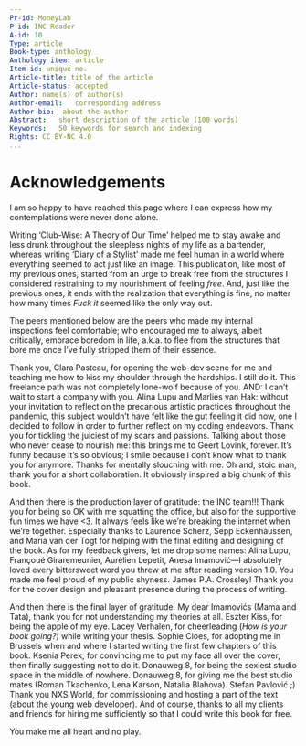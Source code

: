 ```yaml
---
Pr-id: MoneyLab
P-id: INC Reader
A-id: 10
Type: article
Book-type: anthology
Anthology item: article
Item-id: unique no.
Article-title: title of the article
Article-status: accepted
Author: name(s) of author(s)
Author-email:   corresponding address
Author-bio:  about the author
Abstract:   short description of the article (100 words)
Keywords:   50 keywords for search and indexing
Rights: CC BY-NC 4.0
...
```



# Acknowledgements

I am so happy to have reached this page where I can express how my
contemplations were never done alone.

Writing ‘Club-Wise: A Theory of Our Time’ helped me to stay awake and
less drunk throughout the sleepless nights of my life as a bartender,
whereas writing ‘Diary of a Stylist’ made me feel human in a world where
everything seemed to act just like an image. This publication, like most
of my previous ones, started from an urge to break free from the
structures I considered restraining to my nourishment of feeling *free*.
And, just like the previous ones, it ends with the realization that
everything is fine, no matter how many times *Fuck it* seemed like the
only way out.

The peers mentioned below are the peers who made my internal inspections
feel comfortable; who encouraged me to always, albeit critically,
embrace boredom in life, a.k.a. to flee from the structures that bore me
once I’ve fully stripped them of their essence.

Thank you, Clara Pasteau, for opening the web-dev scene for me and
teaching me how to kiss my shoulder through the hardships. I still do
it. This freelance path was not completely lone-wolf because of you.
AND: I can’t wait to start a company with you. Alina Lupu and Marlies
van Hak: without your invitation to reflect on the precarious artistic
practices throughout the pandemic, this subject wouldn’t have felt like
the gut feeling it did now, one I decided to follow in order to further
reflect on my coding endeavors. Thank you for tickling the juiciest of
my scars and passions. Talking about those who never cease to nourish
me: this brings me to Geert Lovink, forever. It’s funny because it’s so
obvious; I smile because I don’t know what to thank you for anymore.
Thanks for mentally slouching with me. Oh and, stoic man, thank you for
a short collaboration. It obviously inspired a big chunk of this book.

And then there is the production layer of gratitude: the INC team!!!
Thank you for being so OK with me squatting the office, but also for the
supportive fun times we have &lt;3. It always feels like we’re breaking
the internet when we’re together. Especially thanks to Laurence Scherz,
Sepp Eckenhaussen, and Maria van der Togt for helping with the final
editing and designing of the book. As for my feedback givers, let me
drop some names: Alina Lupu, Françoué Giraremeunier, Aurélien Lepetit,
Anesa Imamović—I absolutely loved every bittersweet word you threw at me
after reading version 1.0. You made me feel proud of my public shyness.
James P.A. Crossley! Thank you for the cover design and pleasant
presence during the process of writing.

And then there is the final layer of gratitude. My dear Imamovićs (Mama
and Tata), thank you for not understanding my theories at all. Eszter
Kiss, for being the apple of my eye. Lacey Verhalen, for cheerleading
(*How is your book going?*) while writing your thesis. Sophie Cloes, for
adopting me in Brussels when and where I started writing the first few
chapters of this book. Ksenia Perek, for convincing me to put my face
all over the cover, then finally suggesting not to do it. Donauweg 8,
for being the sexiest studio space in the middle of nowhere. Donauweg 8,
for giving me the best studio mates (Roman Tkachenko, Lena Karson,
Natalia Blahova). Stefan Pavlović ;) Thank you NXS World, for
commissioning and hosting a part of the text (about the young web
developer). And of course, thanks to all my clients and friends for
hiring me sufficiently so that I could write this book for free.

You make me all heart and no play.
